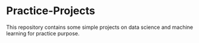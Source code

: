 # Practice-Projects
This repository contains some simple projects on data science and machine learning for practice purpose.
